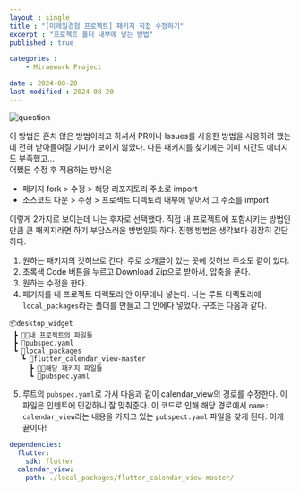 ```yaml
---
layout : single
title : "[미래일경험 프로젝트] 패키지 직접 수정하기"
excerpt : "프로젝트 폴더 내부에 넣는 방법"
published : true

categories : 
    - Miraework Project

date : 2024-08-20
last modified : 2024-08-20
---
```

![question](https://github.com/user-attachments/assets/109e680f-6cb7-4bc9-85db-60faed944403)  

이 방법은 흔치 않은 방법이라고 하셔서 PR이나 Issues를 사용한 방법을 사용하려 했는데 전혀 받아들여질 기미가 보이지 않았다. 다른 패키지를 찾기에는 이미 시간도 에너지도 부족했고...  
어쨌든 수정 후 적용하는 방식은 
 - 패키지 fork > 수정 > 해당 리포지토리 주소로 import
 - 소스코드 다운 > 수정 > 프로젝트 디렉토리 내부에 넣어서 그 주소를 import  

이렇게 2가지로 보이는데 나는 후자로 선택했다. 직접 내 프로젝트에 포함시키는 방법인만큼 큰 패키지라면 하기 부담스러운 방법일듯 하다. 진행 방법은 생각보다 굉장히 간단하다.

1. 원하는 패키지의 깃허브로 간다. 주로 소개글이 있는 곳에 깃허브 주소도 같이 있다.
2. 초록색 Code 버튼을 누르고 Download Zip으로 받아서, 압축을 푼다.
3. 원하는 수정을 한다.
4. 패키지를 내 프로젝트 디렉토리 안 아무데나 넣는다. 나는 루트 디렉토리에 `local_packages`라는 폴더를 만들고 그 안에다 넣었다. 구조는 다음과 같다.

```
📦desktop_widget
 ┣ 📂📜내 프로젝트의 파일들
 ┣ 📜pubspec.yaml
 ┗ 📂local_packages
   ┗ 📂flutter_calendar_view-master
     ┣ 📂📜해당 패키지 파일들
     ┗ 📜pubspec.yaml
 ```
   5. 루트의 `pubspec.yaml`로 가서 다음과 같이 calendar_view의 경로를 수정한다. 이 파일은 인덴트에 민감하니 잘 맞춰준다. 이 코드로 인해 해당 경로에서 `name: calendar_view`라는 내용을 가지고 있는 `pubspect.yaml` 파일을 찾게 된다. 이게 끝이다!
```yaml
dependencies:
  flutter:
    sdk: flutter
  calendar_view:
    path: ./local_packages/flutter_calendar_view-master/
```
